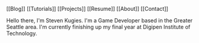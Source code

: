 [[Blog]]  [[Tutorials]]  [[Projects]]  [[Resume]]  [[About]]  [[Contact]]

Hello there, I'm Steven Kugies. 
I'm a Game Developer based in the Greater Seattle area. I'm currently finishing up my final year at Digipen Institute of Technology.




